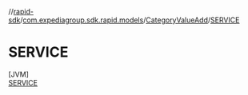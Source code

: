 //[rapid-sdk](../../../../index.md)/[com.expediagroup.sdk.rapid.models](../../index.md)/[CategoryValueAdd](../index.md)/[SERVICE](index.md)

# SERVICE

[JVM]\
[SERVICE](index.md)

